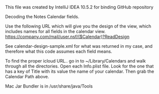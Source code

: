 This file was created by IntelliJ IDEA 10.5.2 for binding GitHub repository















Decoding the Notes Calendar fields.

Use the following URL which will give you the design of the view, which includes
names for all fields in the calendar view.
https://company.com/mail/user.nsf/($Calendar)?ReadDesign

See calendar-design-sample.xml for what was returned in my case, and therefore
what this code assumes each field means.

To find the proper icloud URL.. go in to ~/Library/Calendars and walk through all
the directories. Open each Info.plist file. Look for the one that has a key
of Title with its value the name of your calendar. Then grab the Calendar Path
above.

Mac Jar Bundler is in /usr/share/java/Tools
